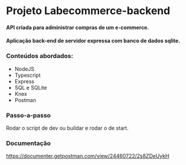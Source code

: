 
# Projeto Labecommerce-backend

#### API criada para administrar compras de um e-commerce. <br>

#### Aplicação back-end de servidor expressa com banco de dados sqlite.

### Conteúdos abordados:

* NodeJS
* Typescript
* Express
* SQL e SQLite
* Knex
* Postman

### Passo-a-passo
Rodar o script de dev ou buildar e rodar o de start.

### Documentação
https://documenter.getpostman.com/view/24460722/2s8ZDeUykH
 
